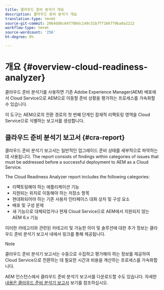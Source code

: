 ```yaml
---
title: 클라우드 준비 분석기 개요
description: 클라우드 준비 분석기 개요
translation-type: tm+mt
source-git-commit: 2064dd6c647780dc149c51b7ff166779ba0a2212
workflow-type: tm+mt
source-wordcount: '256'
ht-degree: 0%

---
```



# 개요 {#overview-cloud-readiness-analyzer}

클라우드 준비 분석기를 사용하면 기존 Adobe Experience Manager(AEM) 배포에서 Cloud Service으로 AEM으로 이동할 준비 상황을 평가하는 프로세스를 가속화할 수 있습니다.

이 도구는 AEM으로의 전환 경로의 첫 번째 단계인 잠재적 리팩토링 영역을 Cloud Service으로 식별하는 보고서를 생성합니다.

## 클라우드 준비 분석기 보고서 {#cra-report}

클라우드 준비 분석기 보고서는 일반적인 업그레이드 준비 상태를 세부적으로 파악하는 데 사용됩니다. The report consists of findings within categories of issues that must be addressed before a successful deployment to AEM as a Cloud Service.

The Cloud Readiness Analyzer report includes the following categories:

* 리팩토링해야 하는 애플리케이션 기능
* 지원되는 위치로 이동해야 하는 저장소 항목
* 현대화되어야 하는 기존 사용자 인터페이스 대화 상자 및 구성 요소
* 배포 및 구성 문제
* 새 기능으로 대체되었거나 현재 Cloud Service으로 AEM에서 지원되지 않는 AEM 6.x 기능

이러한 카테고리와 관련된 카테고리 및 가능한 의미 및 솔루션에 대한 추가 정보는 클라우드 준비 분석기 보고서 내에서 링크를 통해 제공됩니다.

>[!NOTE]
>클라우드 준비 분석기 보고서는 수동으로 수집하고 평가해야 하는 정보를 제공하여 Cloud Service으로 전환하는 데 필요한 시간과 비용을 계산하는 프로세스를 가속화합니다.

AEM 인스턴스에서 클라우드 준비 분석기 보고서를 다운로드할 수도 있습니다. 자세한 [내용은 클라우드 준비 분석기 보고서](/help/move-to-cloud-service/cloud-readiness-analyzer/using-cloud-readiness-analyzer.md#viewing-report) 보기를 참조하십시오.